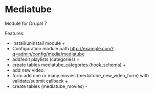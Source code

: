 Mediatube
=========

Module for Drupal 7

Features:
 - install/uninstall module + 
 - Configuration module path http://example.com?q=admin/config/media/mediatube
 - add/edit playlists (categories) +
  - create tables mediatube_categories (hook_schema) +
 - add new video:
  - form add one or many movies (mediatube_new_video_form) with validate/submit callback +
  - create tables (mediatube_movies) -

